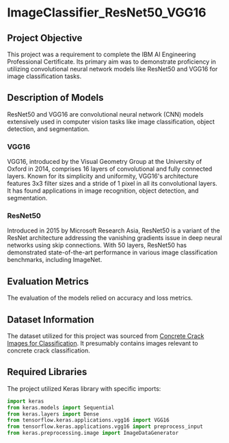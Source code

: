 # ImageClassifier_ResNet50_VGG16

## Project Objective

This project was a requirement to complete the IBM AI Engineering Professional Certificate. Its primary aim was to demonstrate proficiency in utilizing convolutional neural network models like ResNet50 and VGG16 for image classification tasks.

## Description of Models

ResNet50 and VGG16 are convolutional neural network (CNN) models extensively used in computer vision tasks like image classification, object detection, and segmentation.

### VGG16
VGG16, introduced by the Visual Geometry Group at the University of Oxford in 2014, comprises 16 layers of convolutional and fully connected layers. Known for its simplicity and uniformity, VGG16's architecture features 3x3 filter sizes and a stride of 1 pixel in all its convolutional layers. It has found applications in image recognition, object detection, and segmentation.

### ResNet50
Introduced in 2015 by Microsoft Research Asia, ResNet50 is a variant of the ResNet architecture addressing the vanishing gradients issue in deep neural networks using skip connections. With 50 layers, ResNet50 has demonstrated state-of-the-art performance in various image classification benchmarks, including ImageNet.

## Evaluation Metrics
The evaluation of the models relied on accuracy and loss metrics.

## Dataset Information

The dataset utilized for this project was sourced from [Concrete Crack Images for Classification](http://dx.doi.org/10.17632/5y9wdsg2zt.2#file-c0d86f9f-852e-4d00-). It presumably contains images relevant to concrete crack classification.

## Required Libraries

The project utilized Keras library with specific imports:
```python
import keras
from keras.models import Sequential
from keras.layers import Dense
from tensorflow.keras.applications.vgg16 import VGG16
from tensorflow.keras.applications.vgg16 import preprocess_input
from keras.preprocessing.image import ImageDataGenerator
